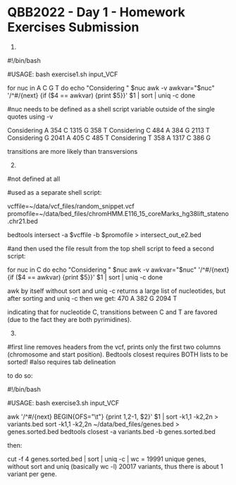 # QBB2022 - Day 1 - Homework Exercises Submission
1.
#!/bin/bash

#USAGE: bash exercise1.sh input_VCF

for nuc in A C G T
do
  echo "Considering " $nuc
  awk -v awkvar="$nuc" '/^#/{next} {if ($4 == awkvar) {print $5}}' $1 | sort | uniq -c
done

#nuc needs to be defined as a shell script variable outside of the single quotes using -v

Considering  A
 354 C
1315 G
 358 T
Considering  C
 484 A
 384 G
2113 T
Considering  G
2041 A
 405 C
 485 T
Considering  T
 358 A
1317 C
 386 G

transitions are more likely than transversions

2. 
#not defined at all

#used as a separate shell script:

vcffile=~/data/vcf_files/random_snippet.vcf
promofile=~/data/bed_files/chromHMM.E116_15_coreMarks_hg38lift_stateno.chr21.bed

bedtools intersect -a $vcffile -b $promofile > intersect_out_e2.bed

#and then used the file result from the top shell script to feed a second script:

for nuc in C
do
  echo "Considering " $nuc
  awk -v awkvar="$nuc" '/^#/{next} {if ($4 == awkvar) {print $5}}' $1 | sort | uniq -c
done

awk by itself without sort and uniq -c returns a large list of nucleotides, but after sorting and uniq -c then we get:
470 A
 382 G
2094 T

indicating that for nucleotide C, transitions between C and T are favored (due to the fact they are both pyrimidines).

3. 
#first line removes headers from the vcf, prints only the first two columns (chromosome and start position). Bedtools closest requires BOTH lists to be sorted!
#also requires tab delineation

to do so:

#!/bin/bash

#USAGE: bash exercise3.sh input_VCF

awk '/^#/{next} BEGIN{OFS="\t"} {print $1,$2-1, $2}' $1 | sort -k1,1 -k2,2n > variants.bed
sort -k1,1 -k2,2n ~/data/bed_files/genes.bed > genes.sorted.bed
bedtools closest -a variants.bed -b genes.sorted.bed

then:

cut -f 4 genes.sorted.bed | sort | uniq -c | wc = 19991 unique genes, without sort and uniq (basically wc -l) 20017 variants, thus there is about 1 variant per gene.
